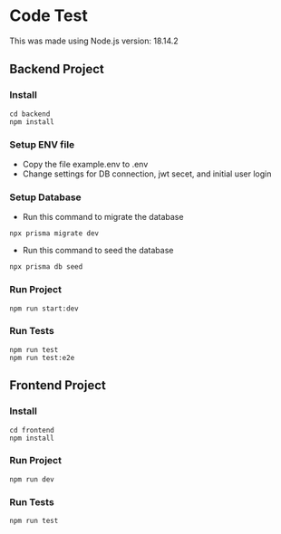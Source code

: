 # Code Test
This was made using Node.js version: 18.14.2

## Backend Project

### Install
```
cd backend
npm install
```

### Setup ENV file
- Copy the file example.env to .env
- Change settings for DB connection, jwt secet, and initial user login

### Setup Database
- Run this command to migrate the database
```
npx prisma migrate dev
```

- Run this command to seed the database
```
npx prisma db seed
```

### Run Project
```
npm run start:dev
```

### Run Tests
```
npm run test
npm run test:e2e
```

## Frontend Project

### Install
```
cd frontend
npm install
```

### Run Project
```
npm run dev
```

### Run Tests
```
npm run test
```